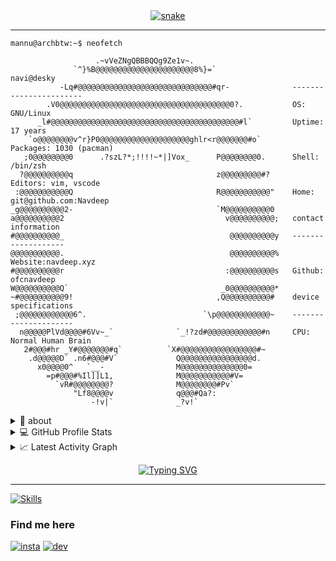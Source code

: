 <div align="center">
  <a href="https://github.com/ofcnavdeep">
  <img  src="https://raw.githubusercontent.com/MannuVilasara/MannuVilasara/f2d01ce2f26022eba3a758b7cae35779dcea97cd/grid-snake.svg"
       alt="snake" /></a>
</div>

-----
```console
mannu@archbtw:~$ neofetch

                   .~vVeZNgQBBBQQg9Ze1v~.                   
              `^}%B@@@@@@@@@@@@@@@@@@@@@@8%}=`                 navi@desky
           -Lq#@@@@@@@@@@@@@@@@@@@@@@@@@@@@@@#qr-              -----------------------
        .V0@@@@@@@@@@@@@@@@@@@@@@@@@@@@@@@@@@@@@@0?.           OS: GNU/Linux
      _l#@@@@@@@@@@@@@@@@@@@@@@@@@@@@@@@@@@@@@@@@@@#l`         Uptime: 17 years
    `o@@@@@@@@v^r}P0@@@@@@@@@@@@@@@@@@@@ghlr<r@@@@@@@#o`       Packages: 1030 (pacman)
   ;0@@@@@@@@0      .?szL?*;!!!!~*|]Vox_      P@@@@@@@@0.      Shell: /bin/zsh
  ?@@@@@@@@@@q                                z@@@@@@@@@#?     Editors: vim, vscode
 :@@@@@@@@@@@Q                                R@@@@@@@@@@@"    Home: git@github.com:Navdeep
_g@@@@@@@@@@2-                                `M@@@@@@@@@@0    
a@@@@@@@@@@2                                    v@@@@@@@@@@;   contact information
#@@@@@@@@@@_                                     @@@@@@@@@@y   -------------------
@@@@@@@@@@@.                                     @@@@@@@@@@%   Website:navdeep.xyz
#@@@@@@@@@@r                                    :@@@@@@@@@@s   Github: ofcnavdeep
W@@@@@@@@@@Q`                                  _0@@@@@@@@@@*   
~#@@@@@@@@@@9!                                ,Q@@@@@@@@@@#    device specifications 
 ;@@@@@@@@@@@@6^.                          `\p@@@@@@@@@@@@~    ---------------------  
  n@@@@@PlVd@@@@#6Vv~_`              `_!?zd#@@@@@@@@@@@@#n     CPU: Normal Human Brain
   2#@@@#hr _Y#@@@@@@@#q`          `X#@@@@@@@@@@@@@@@@@#~      
    .d@@@@@D` .n6#@@@#V`             Q@@@@@@@@@@@@@@@@d.
      x0@@@@0^   `__-                M@@@@@@@@@@@@@@0=         
        =p#@@@#%Il]]L1,              M@@@@@@@@@@@#V=           
          `vR#@@@@@@@@?              M@@@@@@@@#Pv`             
              "Lf8@@@@v              q@@@#Qa?:                 
                  -!v|`              _?v!`                     
```

<details>
  <summary>🧮 about</summary>
<div>
<samp>
<h2 align="center">About this Account</h2>
 <p align="center">
  <a href="github.com/ofcnavdeep" target="blank"><img align="center" 
     src="https://komarev.com/ghpvc/?username=ofcnavdeep&style=for-the-badge&label=PROFILE+VIEWS" height="25"
     alt="views count" /></a>
  <a href="https://dev-desky.vercel.app/"><img align="center" 
     src="https://img.shields.io/website?down_message=offline&style=for-the-badge&up_message=online&url=https%3A%2F%2F1999azzar.github.io%2F1999AZZAR%2F" height="25"
     alt="website" /></a>
  </p>
 </samp>
</div>
</details>
  
<details> 
  <summary>💻 GitHub Profile Stats</summary>
  <div>
  <samp>
    <h2 align="center"> Github stats </h2>
      <br/>
    <details open>
  <summary><h3>Languages</h3></summary>
            <p align="center">
        <a href="https://github.com/ofcnavdeep/">
          <img src="https://github-readme-stats.vercel.app/api/top-langs/?username=ofcnavdeep&langs_count=6&theme=gruvbox&layout=compact&hide_border=true"
          alt="Mannu :: overall Top Langs " /></a>
      </p>
        <p align="center">
          <a href="https://github.com/ofcnavdeep/">
          <img width="45%" src="https://github-profile-summary-cards.vercel.app/api/cards/repos-per-language?username=ofcnavdeep&theme=gruvbox&layout=compact&hide_border=true"
          alt="Mannu :: Top Langs by repo" />
          <img width="45%" src="https://github-profile-summary-cards.vercel.app/api/cards/most-commit-language?username=ofcnavdeep&theme=gruvbox&layout=compact&hide_border=true"
          alt="desky :: Top Langs by commit" />
          </a>
        </p>
</details>
    <details open>
  <summary><h3>stasistic</h3></summary>
        <p align="center">
          <a href="https://github.com/ofcnavdeep/">
          <img width="49.5%" src="https://github-readme-stats.vercel.app/api?username=ofcnavdeep&show_icons=true&theme=gruvbox&hide_border=true" />
          <img width="49.5%" src="https://github-readme-streak-stats.herokuapp.com/?user=ofcnavdeep&theme=gruvbox&hide_border=true" />
          </a>
       </p>
     <br>
     </samp>
  </div>    
</details>

<details>
  <summary>📈 Latest Activity Graph</summary>
  <samp>
  <br/>
  <h2 align="center"> latest contribution </h2>
<a href="https://github.com/ashutosh00710/github-readme-activity-graph">
  <img alt="azzar's Activity Graph" src="https://github-readme-activity-graph.vercel.app/graph/?username=ofcnavdeep&bg_color=000&color=fff&line=00E676&point=fff&hide_border=true" /></a>
<br/>
  </samp>
  </details>



  
 <p align="center"><a href="https://git.io/typing-svg"><img src="https://readme-typing-svg.demolab.com?font=Fira+Code&pause=1000&color=0E7334&center=true&vCenter=true&width=435&lines=Freelance+embedded+device+developer;have+high+creativity;Able+to+work+in+team+or+individual+" alt="Typing SVG" /></a></p>
  
  
-----

[![Skills](https://skillicons.dev/icons?i=js,html,css,py,neovim,vscode,mysql,mongodb,md,linux,flask,git,github,githubactions,bots)](https://skillicons.dev)

### Find me here
 [![insta](https://skillicons.dev/icons?i=instagram)](https://www.instagram.com/imx_navdeep)
[![dev](https://skillicons.dev/icons?i=discord)](https://discord.com/users/227217543364870145)
